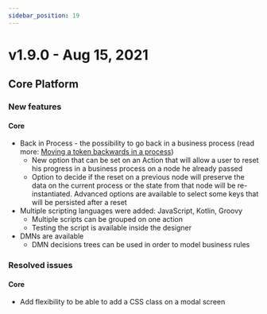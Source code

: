 ```yaml
---
sidebar_position: 19
---
```

# v1.9.0 - Aug 15, 2021

## Core Platform

### New features

#### Core&#x20;

* Back in Process - the possibility to go back in a business process (read more: [Moving a token backwards in a process](../docs/flowx-designer/managing-a-process-flow/moving-a-token-backwards-in-a-process))
  * New option that can be set on an Action that will allow a user to reset his progress in a business process on a node he already passed
  * Option to decide if the reset on a previous node will preserve the data on the current process or the state from that node will be re-instantiated. Advanced options are available to select some keys that will be persisted after a reset&#x20;
* Multiple scripting languages were added: JavaScript, Kotlin, Groovy&#x20;
  * Multiple scripts can be grouped on one action
  * Testing the script is available inside the designer
* DMNs are available&#x20;
  * DMN decisions trees can be used in order to model business rules

### Resolved issues

#### Core

* Add flexibility to be able to add a CSS class on a modal screen&#x20;
